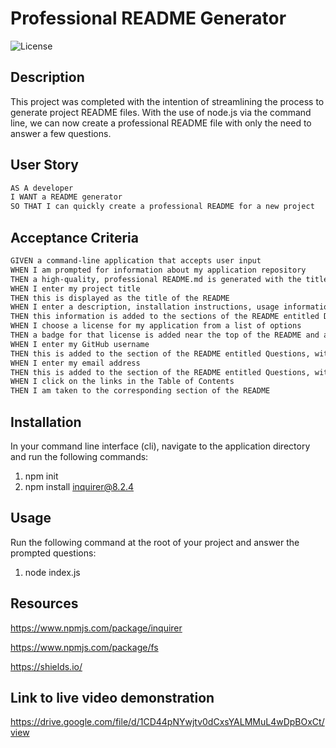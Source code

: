 # Professional README Generator
![License](https://img.shields.io/badge/License-mit-blue.svg)

## Description

This project was completed with the intention of streamlining the process to generate project README files. With the use of node.js via the command line, we can now create a professional README file with only the need to answer a few questions.

## User Story

```md
AS A developer
I WANT a README generator
SO THAT I can quickly create a professional README for a new project
```

## Acceptance Criteria

```md
GIVEN a command-line application that accepts user input
WHEN I am prompted for information about my application repository
THEN a high-quality, professional README.md is generated with the title of my project and sections entitled Description, Table of Contents, Installation, Usage, License, Contributing, Tests, and Questions
WHEN I enter my project title
THEN this is displayed as the title of the README
WHEN I enter a description, installation instructions, usage information, contribution guidelines, and test instructions
THEN this information is added to the sections of the README entitled Description, Installation, Usage, Contributing, and Tests
WHEN I choose a license for my application from a list of options
THEN a badge for that license is added near the top of the README and a notice is added to the section of the README entitled License that explains which license the application is covered under
WHEN I enter my GitHub username
THEN this is added to the section of the README entitled Questions, with a link to my GitHub profile
WHEN I enter my email address
THEN this is added to the section of the README entitled Questions, with instructions on how to reach me with additional questions
WHEN I click on the links in the Table of Contents
THEN I am taken to the corresponding section of the README
```

## Installation
In your command line interface (cli), navigate to the application directory and run the following commands:
1. npm init
2. npm install inquirer@8.2.4

## Usage
Run the following command at the root of your project and answer the prompted questions:
1. node index.js

## Resources
https://www.npmjs.com/package/inquirer

https://www.npmjs.com/package/fs

https://shields.io/

## Link to live video demonstration
https://drive.google.com/file/d/1CD44pNYwjtv0dCxsYALMMuL4wDpBOxCt/view

